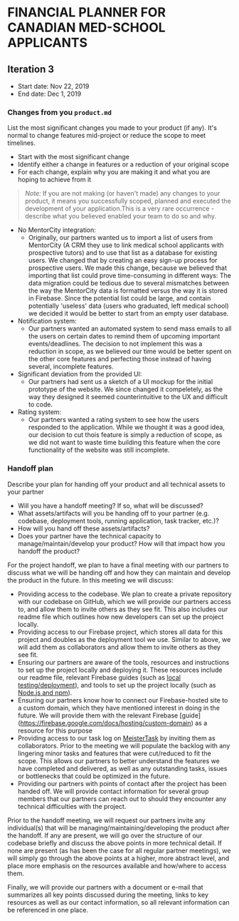 # FINANCIAL PLANNER FOR CANADIAN MED-SCHOOL APPLICANTS

## Iteration 3

 * Start date: Nov 22, 2019
 * End date: Dec 1, 2019

### Changes from you `product.md`

List the most significant changes you made to your product (if any). It's normal to change features mid-project or reduce the scope to meet timelines. 

 * Start with the most significant change
 * Identify either a change in features or a reduction of your original scope
 * For each change, explain why you are making it and what you are hoping to achieve from it

 > *Note:* If you are not making (or haven't made) any changes to your product, it means you successfully scoped, planned and executed the development of your application.This is a very rare occurrence - describe what you believed enabled your team to do so and why. 

 - No MentorCity integration:
    - Originally, our partners wanted us to import a list of users from MentorCity (A CRM they use to link medical school applicants with prospective tutors)
    and to use that list as a database for existing users. We changed that by creating an easy sign-up process for prospective users. 
    We made this change, because we believed that importing that list could prove time-consuming in different ways: The data migration could be tedious due to several mismatches between the way the MentorCity data is formatted versus the way it is stored in Firebase. Since the potential list could be large, and
    contain potentially 'useless' data (users who graduated, left medical school) we decided it would be better to start from an empty user database.  
 - Notification system: 
    - Our partners wanted an automated system to send mass emails to all the users on certain dates to remind them of upcoming important events/deadlines. 
    The decision to not implement this was a reduction in scope, as we believed our time would be better spent on the other core features and perfecting those instead of having several, incomplete features.
 - Significant deviation from the provided UI:
    - Our partners had sent us a sketch of a UI mockup for the initial prototype of the website. We since changed it compeletely, as the way they designed
    it seemed counterintuitive to the UX and difficult to code.
 - Rating system:
    - Our partners wanted a rating system to see how the users responded to the application. While we thought it was a good idea, our decision to cut thois feature is simply a reduction of scope, as we did not want to waste time building this feature when the core functionality of the website was still 
    incomplete. 
 
### Handoff plan

Describe your plan for handing off your product and all technical assets to your partner

 * Will you have a handoff meeting? If so, what will be discussed?
 * What assets/artifacts will you be handing off to your partner (e.g. codebase, deployment tools, running application, task tracker, etc.)? 
 * How will you hand off these assets/artifacts?
 * Does your partner have the technical capacity to manage/maintain/develop your product? How will that impact how you handoff the product?

For the project handoff, we plan to have a final meeting with our partners to discuss what we will
be handing off and how they can maintain and develop the product in the future. In this meeting we will discuss:

- Providing access to the codebase. We plan to create a private repository with our codebase on
GitHub, which we will provide our partners access to, and allow them to invite others as they see
fit. This also includes our readme file which outlines how new developers can set up the project locally.
- Providing access to our Firebase project, which stores all data for this project and doubles
as the deployment tool we use. Similar to above, we will add them as collaborators and allow them
to invite others as they see fit. 
- Ensuring our partners are aware of the tools, resources and instructions to set up the project locally and deploying it. These resources include our readme file, relevant Firebase guides (such as [local testing/deployment](https://firebase.google.com/docs/hosting/deploying)), and tools to set up the project locally (such as [Node.js and npm](https://nodejs.org/en/)).
- Ensuring our partners know how to connect our Firebase-hosted site to a custom domain, which
they have mentioned interest in doing in the future. We will provide them with the relevant Firebase
[guide] (https://firebase.google.com/docs/hosting/custom-domain) as a resource for this purpose
- Providing access to our task log on [MeisterTask](https://www.meistertask.com/app/project/bAdrMRN9/csc301) by inviting them as collaborators. Prior to the meeting we will populate the backlog with any lingering minor tasks and features that were cut/reduced to fit the scope. This allows our partners to better understand the features we have completed and delivered, as well as any outstanding tasks, issues or bottlenecks that could be optimized in the future.
- Providing our partners with points of contact after the project has been handed off. We will provide contact information for several group members that our partners can reach out to should
they encounter any technical difficulties with the project.

Prior to the handoff meeting, we will request our partners invite any individual(s) that will
be managing/maintaining/developing the product after the handoff. If any are present, we will 
go over the structure of our codebase briefly and discuss the above points in more technical detail.
If none are present (as has been the case for all regular partner meetings), we will simply go through the above points at a higher, more abstract level, and place more emphasis on the resources
available and how/where to access them.

Finally, we will provide our partners with a document or e-mail that summarizes all key points discussed during the meeting, links to key resources as well as our contact information, so all
relevant information can be referenced in one place.

